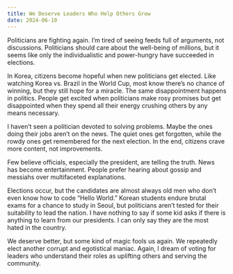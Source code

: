 ```yaml
---
title: We Deserve Leaders Who Help Others Grow
date: 2024-06-10
---
```


Politicians are fighting again. I’m tired of seeing feeds full of arguments, not discussions. Politicians should care about the well-being of millions, but it seems like only the individualistic and power-hungry have succeeded in elections.

In Korea, citizens become hopeful when new politicians get elected. Like watching Korea vs. Brazil in the World Cup, most know there’s no chance of winning, but they still hope for a miracle. The same disappointment happens in politics. People get excited when politicians make rosy promises but get disappointed when they spend all their energy crushing others by any means necessary.

I haven’t seen a politician devoted to solving problems. Maybe the ones doing their jobs aren’t on the news. The quiet ones get forgotten, while the rowdy ones get remembered for the next election. In the end, citizens crave more content, not improvements.

Few believe officials, especially the president, are telling the truth. News has become entertainment. People prefer hearing about gossip and messiahs over multifaceted explanations.

Elections occur, but the candidates are almost always old men who don’t even know how to code “Hello World.” Korean students endure brutal exams for a chance to study in Seoul, but politicians aren’t tested for their suitability to lead the nation. I have nothing to say if some kid asks if there is anything to learn from our presidents. I can only say they are the most hated in the country.

We deserve better, but some kind of magic fools us again. We repeatedly elect another corrupt and egotistical maniac. Again, I dream of voting for leaders who understand their roles as uplifting others and serving the community.